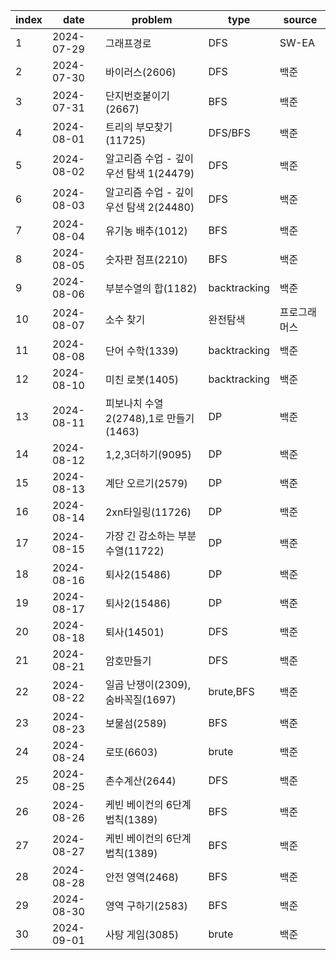 | index | date       | problem                                 | type         | source       |
| ----- | ---------- | --------------------------------------- | ------------ | ------------ |
| 1     | 2024-07-29 | 그래프경로                              | DFS          | SW-EA        |
| 2     | 2024-07-30 | 바이러스(2606)                          | DFS          | 백준         |
| 3     | 2024-07-31 | 단지번호붙이기(2667)                    | BFS          | 백준         |
| 4     | 2024-08-01 | 트리의 부모찾기(11725)                  | DFS/BFS      | 백준         |
| 5     | 2024-08-02 | 알고리즘 수업 - 깊이 우선 탐색 1(24479) | DFS          | 백준         |
| 6     | 2024-08-03 | 알고리즘 수업 - 깊이 우선 탐색 2(24480) | DFS          | 백준         |
| 7     | 2024-08-04 | 유기농 배추(1012)                       | BFS          | 백준         |
| 8     | 2024-08-05 | 숫자판 점프(2210)                       | BFS          | 백준         |
| 9     | 2024-08-06 | 부분수열의 합(1182)                     | backtracking | 백준         |
| 10    | 2024-08-07 | 소수 찾기                               | 완전탐색     | 프로그래머스 |
| 11    | 2024-08-08 | 단어 수학(1339)                         | backtracking | 백준         |
| 12    | 2024-08-10 | 미친 로봇(1405)                         | backtracking | 백준         |
| 13    | 2024-08-11 | 피보나치 수열2(2748),1로 만들기(1463)   | DP           | 백준         |
| 14    | 2024-08-12 | 1,2,3더하기(9095)                       | DP           | 백준         |
| 15    | 2024-08-13 | 계단 오르기(2579)                       | DP           | 백준         |
| 16    | 2024-08-14 | 2xn타일링(11726)                        | DP           | 백준         |
| 17    | 2024-08-15 | 가장 긴 감소하는 부분 수열(11722)       | DP           | 백준         |
| 18    | 2024-08-16 | 퇴사2(15486)                            | DP           | 백준         |
| 19    | 2024-08-17 | 퇴사2(15486)                            | DP           | 백준         |
| 20    | 2024-08-18 | 퇴사(14501)                             | DFS          | 백준         |
| 21    | 2024-08-21 | 암호만들기                              | DFS          | 백준         |
| 22    | 2024-08-22 | 일곱 난쟁이(2309),숨바꼭질(1697)        | brute,BFS    | 백준         |
| 23    | 2024-08-23 | 보물섬(2589)                            | BFS          | 백준         |
| 24    | 2024-08-24 | 로또(6603)                              | brute        | 백준         |
| 25    | 2024-08-25 | 촌수계산(2644)                          | DFS          | 백준         |
| 26    | 2024-08-26 | 케빈 베이컨의 6단계 법칙(1389)          | BFS          | 백준         |
| 27    | 2024-08-27 | 케빈 베이컨의 6단계 법칙(1389)          | BFS          | 백준         |
| 28    | 2024-08-28 | 안전 영역(2468)                         | BFS          | 백준         |
|29|2024-08-30|영역 구하기(2583)| BFS | 백준 |
|30|2024-09-01|사탕 게임(3085)|brute|백준|